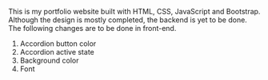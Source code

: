 This is my portfolio website built with HTML, CSS, JavaScript and Bootstrap. Although the design is mostly completed, the backend is yet to be done. 
The following changes are to be done in front-end.

<!-- To Change in Bootstrap -->
1) Accordion button color
2) Accordion active state
3) Background color
4) Font
